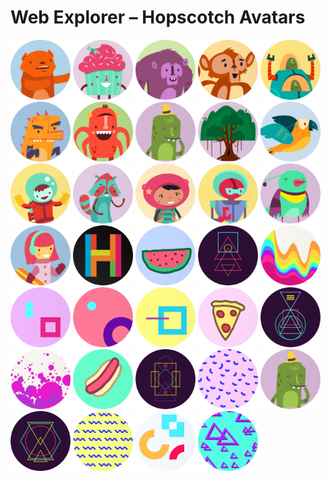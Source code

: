 # Web Explorer – Hopscotch Avatars

<img src="0.png" width="96"/> <img src="1.png" width="96"/> <img src="2.png" width="96"/> <img src="3.png" width="96"/> <img src="4.png" width="96"/> <img src="5.png" width="96"/> <img src="6.png" width="96"/> <img src="7.png" width="96"/> <img src="8.png" width="96"/> <img src="9.png" width="96"/> <img src="10.png" width="96"/> <img src="11.png" width="96"/> <img src="12.png" width="96"/> <img src="13.png" width="96"/> <img src="14.png" width="96"/> <img src="15.png" width="96"/> <img src="16.png" width="96"/> <img src="17.png" width="96"/> <img src="18.png" width="96"/> <img src="19.png" width="96"/> <img src="20.png" width="96"/> <img src="21.png" width="96"/> <img src="22.png" width="96"/> <img src="23.png" width="96"/> <img src="24.png" width="96"/> <img src="25.png" width="96"/> <img src="26.png" width="96"/> <img src="27.png" width="96"/> <img src="28.png" width="96"/> <img src="7.png" width="96"/> <img src="29.png" width="96"/> <img src="30.png" width="96"/> <img src="31.png" width="96"/> <img src="32.png" width="96"/>
